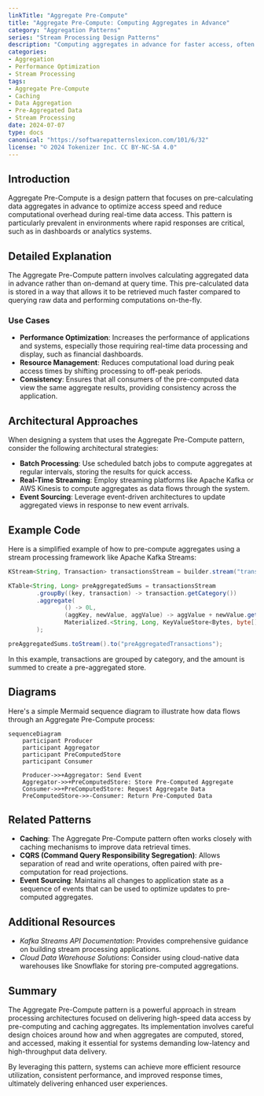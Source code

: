 ```yaml
---
linkTitle: "Aggregate Pre-Compute"
title: "Aggregate Pre-Compute: Computing Aggregates in Advance"
category: "Aggregation Patterns"
series: "Stream Processing Design Patterns"
description: "Computing aggregates in advance for faster access, often used in caching or pre-aggregated data stores."
categories:
- Aggregation
- Performance Optimization
- Stream Processing
tags:
- Aggregate Pre-Compute
- Caching
- Data Aggregation
- Pre-Aggregated Data
- Stream Processing
date: 2024-07-07
type: docs
canonical: "https://softwarepatternslexicon.com/101/6/32"
license: "© 2024 Tokenizer Inc. CC BY-NC-SA 4.0"
---
```



## Introduction

Aggregate Pre-Compute is a design pattern that focuses on pre-calculating data aggregates in advance to optimize access speed and reduce computational overhead during real-time data access. This pattern is particularly prevalent in environments where rapid responses are critical, such as in dashboards or analytics systems.

## Detailed Explanation

The Aggregate Pre-Compute pattern involves calculating aggregated data in advance rather than on-demand at query time. This pre-calculated data is stored in a way that allows it to be retrieved much faster compared to querying raw data and performing computations on-the-fly.

### Use Cases

- **Performance Optimization**: Increases the performance of applications and systems, especially those requiring real-time data processing and display, such as financial dashboards.
- **Resource Management**: Reduces computational load during peak access times by shifting processing to off-peak periods.
- **Consistency**: Ensures that all consumers of the pre-computed data view the same aggregate results, providing consistency across the application.

## Architectural Approaches

When designing a system that uses the Aggregate Pre-Compute pattern, consider the following architectural strategies:

- **Batch Processing**: Use scheduled batch jobs to compute aggregates at regular intervals, storing the results for quick access.
- **Real-Time Streaming**: Employ streaming platforms like Apache Kafka or AWS Kinesis to compute aggregates as data flows through the system.
- **Event Sourcing**: Leverage event-driven architectures to update aggregated views in response to new event arrivals.

## Example Code

Here is a simplified example of how to pre-compute aggregates using a stream processing framework like Apache Kafka Streams:

```java
KStream<String, Transaction> transactionsStream = builder.stream("transactions");

KTable<String, Long> preAggregatedSums = transactionsStream
        .groupBy((key, transaction) -> transaction.getCategory())
        .aggregate(
                () -> 0L,
                (aggKey, newValue, aggValue) -> aggValue + newValue.getAmount(),
                Materialized.<String, Long, KeyValueStore<Bytes, byte[]>>as("preAggregatedStore")
        );

preAggregatedSums.toStream().to("preAggregatedTransactions");
```

In this example, transactions are grouped by category, and the amount is summed to create a pre-aggregated store.

## Diagrams

Here's a simple Mermaid sequence diagram to illustrate how data flows through an Aggregate Pre-Compute process:

```mermaid
sequenceDiagram
    participant Producer
    participant Aggregator
    participant PreComputedStore
    participant Consumer

    Producer->>+Aggregator: Send Event
    Aggregator->>+PreComputedStore: Store Pre-Computed Aggregate
    Consumer->>+PreComputedStore: Request Aggregate Data
    PreComputedStore->>-Consumer: Return Pre-Computed Data
```

## Related Patterns

- **Caching**: The Aggregate Pre-Compute pattern often works closely with caching mechanisms to improve data retrieval times.
- **CQRS (Command Query Responsibility Segregation)**: Allows separation of read and write operations, often paired with pre-computation for read projections.
- **Event Sourcing**: Maintains all changes to application state as a sequence of events that can be used to optimize updates to pre-computed aggregates.

## Additional Resources

- *Kafka Streams API Documentation*: Provides comprehensive guidance on building stream processing applications.
- *Cloud Data Warehouse Solutions*: Consider using cloud-native data warehouses like Snowflake for storing pre-computed aggregations.

## Summary

The Aggregate Pre-Compute pattern is a powerful approach in stream processing architectures focused on delivering high-speed data access by pre-computing and caching aggregates. Its implementation involves careful design choices around how and when aggregates are computed, stored, and accessed, making it essential for systems demanding low-latency and high-throughput data delivery.

By leveraging this pattern, systems can achieve more efficient resource utilization, consistent performance, and improved response times, ultimately delivering enhanced user experiences.
